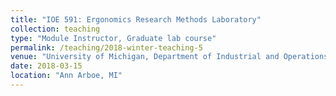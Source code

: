 ```yaml
---
title: "IOE 591: Ergonomics Research Methods Laboratory"
collection: teaching
type: "Module Instructor, Graduate lab course"
permalink: /teaching/2018-winter-teaching-5
venue: "University of Michigan, Department of Industrial and Operations Engineering"
date: 2018-03-15
location: "Ann Arboe, MI"
---
```

